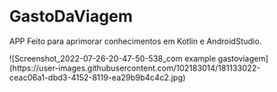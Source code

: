 # GastoDaViagem
APP Feito para aprimorar conhecimentos em Kotlin e AndroidStudio.
<p width="50px">
![Screenshot_2022-07-26-20-47-50-538_com example gastoviagem](https://user-images.githubusercontent.com/102183014/181133022-ceac06a1-dbd3-4152-8119-ea29b9b4c4c2.jpg) 
</p>
